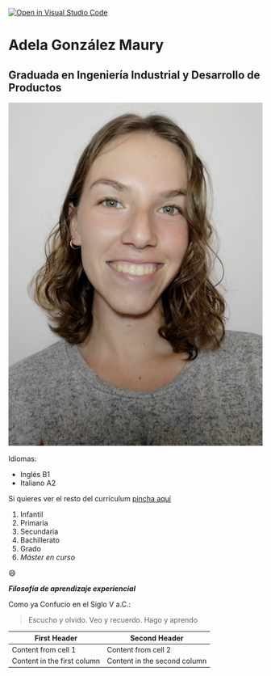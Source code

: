 [![Open in Visual Studio Code](https://classroom.github.com/assets/open-in-vscode-f059dc9a6f8d3a56e377f745f24479a46679e63a5d9fe6f495e02850cd0d8118.svg)](https://classroom.github.com/online_ide?assignment_repo_id=6129510&assignment_repo_type=AssignmentRepo)
# **Adela González Maury**
## Graduada en Ingeniería Industrial y Desarrollo de Productos

![Foto perfil](Adela.jpeg)

Idiomas:

* Inglés B1
* Italiano A2

Si quieres ver el resto del currículum [pincha aquí](https://www.cvwizard.es/)
 
1. Infantil
1. Primaria
1. Secundaria
1. Bachillerato
1. Grado
1. *Máster en curso* 

:smile:

__*Filosofía de aprendizaje experiencial*__

Como ya Confucio en el Siglo V a.C.:
>Escucho y olvido.
>Veo y recuerdo.
>Hago y aprendo

First Header | Second Header
------------ | -------------
Content from cell 1 | Content from cell 2
Content in the first column | Content in the second column

